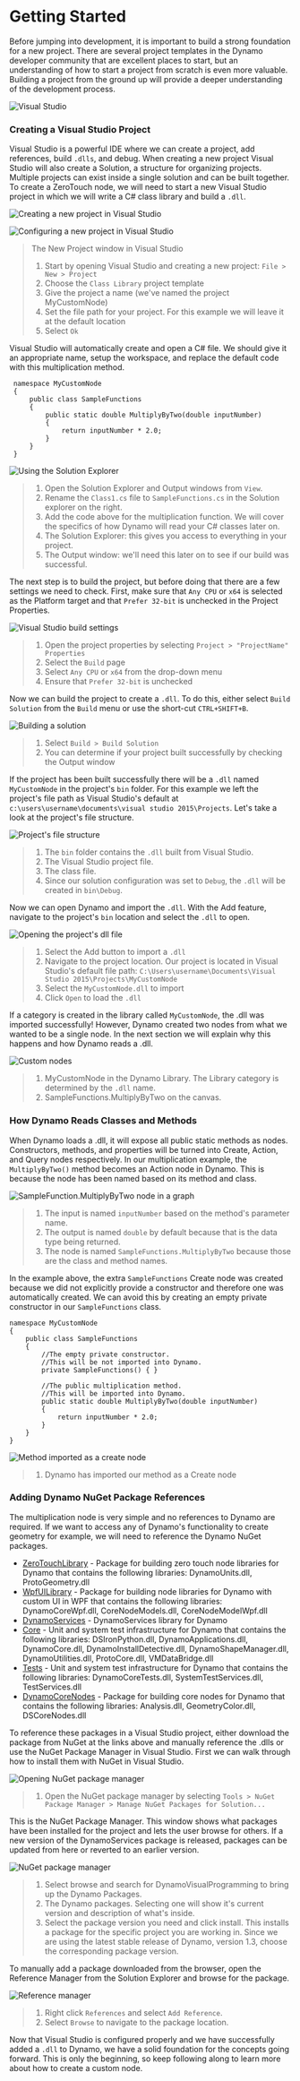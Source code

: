 # Getting Started

Before jumping into development, it is important to build a strong foundation for a new project. There are several project templates in the Dynamo developer community that are excellent places to start, but an understanding of how to start a project from scratch is even more valuable. Building a project from the ground up will provide a deeper understanding of the development process.

![Visual Studio](images/visual-studio.jpg)

### Creating a Visual Studio Project <a href="#creating-a-visual-studio-project" id="creating-a-visual-studio-project"></a>

Visual Studio is a powerful IDE where we can create a project, add references, build `.dlls`, and debug. When creating a new project Visual Studio will also create a Solution, a structure for organizing projects. Multiple projects can exist inside a single solution and can be built together. To create a ZeroTouch node, we will need to start a new Visual Studio project in which we will write a C# class library and build a `.dll`.

![Creating a new project in Visual Studio](images/vs-new-project-1.jpg)

![Configuring a new project in Visual Studio](images/vs-new-project-2.jpg)

> The New Project window in Visual Studio
>
> 1. Start by opening Visual Studio and creating a new project: `File > New > Project`
> 2. Choose the `Class Library` project template
> 3. Give the project a name (we've named the project MyCustomNode)
> 4. Set the file path for your project. For this example we will leave it at the default location
> 5. Select `Ok`

Visual Studio will automatically create and open a C# file. We should give it an appropriate name, setup the workspace, and replace the default code with this multiplication method.

```
 namespace MyCustomNode
 {
     public class SampleFunctions
     {
         public static double MultiplyByTwo(double inputNumber)
         {
             return inputNumber * 2.0;
         }
     }
 }
```

![Using the Solution Explorer](images/vs-edit-class.jpg)

> 1. Open the Solution Explorer and Output windows from `View`.
> 2. Rename the `Class1.cs` file to `SampleFunctions.cs` in the Solution explorer on the right.
> 3. Add the code above for the multiplication function. We will cover the specifics of how Dynamo will read your C# classes later on.
> 4. The Solution Explorer: this gives you access to everything in your project.
> 5. The Output window: we'll need this later on to see if our build was successful.

The next step is to build the project, but before doing that there are a few settings we need to check. First, make sure that `Any CPU` or `x64` is selected as the Platform target and that `Prefer 32-bit` is unchecked in the Project Properties.

![Visual Studio build settings](images/vs-build-settings.jpg)

> 1. Open the project properties by selecting `Project > "ProjectName" Properties`
> 2. Select the `Build` page
> 3. Select `Any CPU` or `x64` from the drop-down menu
> 4. Ensure that `Prefer 32-bit` is unchecked

Now we can build the project to create a `.dll`. To do this, either select `Build Solution` from the `Build` menu or use the short-cut `CTRL+SHIFT+B`.

![Building a solution](images/vs-build.jpg)

> 1. Select `Build > Build Solution`
> 2. You can determine if your project built successfully by checking the Output window

If the project has been built successfully there will be a `.dll` named `MyCustomNode` in the project's `bin` folder. For this example we left the project's file path as Visual Studio's default at `c:\users\username\documents\visual studio 2015\Projects`. Let's take a look at the project's file structure.

![Project's file structure](images/folder-structure.jpg)

> 1. The `bin` folder contains the `.dll` built from Visual Studio.
> 2. The Visual Studio project file.
> 3. The class file.
> 4. Since our solution configuration was set to `Debug`, the `.dll` will be created in `bin\Debug`.

Now we can open Dynamo and import the `.dll`. With the Add feature, navigate to the project's `bin` location and select the `.dll` to open.

![Opening the project's dll file](images/dyn-import-dll.jpg)

> 1. Select the Add button to import a `.dll`
> 2. Navigate to the project location. Our project is located in Visual Studio's default file path: `C:\Users\username\Documents\Visual Studio 2015\Projects\MyCustomNode`
> 3. Select the `MyCustomNode.dll` to import
> 4. Click `Open` to load the `.dll`

If a category is created in the library called `MyCustomNode`, the .dll was imported successfully! However, Dynamo created two nodes from what we wanted to be a single node. In the next section we will explain why this happens and how Dynamo reads a .dll.

![Custom nodes](images/dyn-customnode.jpg)

> 1. MyCustomNode in the Dynamo Library. The Library category is determined by the `.dll` name.
> 2. SampleFunctions.MultiplyByTwo on the canvas.

### How Dynamo Reads Classes and Methods <a href="#how-dynamo-reads-classes-and-methods" id="how-dynamo-reads-classes-and-methods"></a>

When Dynamo loads a .dll, it will expose all public static methods as nodes. Constructors, methods, and properties will be turned into Create, Action, and Query nodes respectively. In our multiplication example, the `MultiplyByTwo()` method becomes an Action node in Dynamo. This is because the node has been named based on its method and class.

![SampleFunction.MultiplyByTwo node in a graph](images/multiplybytwo.png)

> 1. The input is named `inputNumber` based on the method's parameter name.
> 2. The output is named `double` by default because that is the data type being returned.
> 3. The node is named `SampleFunctions.MultiplyByTwo` because those are the class and method names.

In the example above, the extra `SampleFunctions` Create node was created because we did not explicitly provide a constructor and therefore one was automatically created. We can avoid this by creating an empty private constructor in our `SampleFunctions` class.

```
namespace MyCustomNode
{
    public class SampleFunctions
    {
        //The empty private constructor.
        //This will be not imported into Dynamo.
        private SampleFunctions() { }

        //The public multiplication method. 
        //This will be imported into Dynamo.
        public static double MultiplyByTwo(double inputNumber)
        {
            return inputNumber * 2.0;
        }
    }
}
```

![Method imported as a create node](images/private-constructor.jpg)

> 1. Dynamo has imported our method as a Create node

### Adding Dynamo NuGet Package References <a href="#adding-dynamo-nuget-package-references" id="adding-dynamo-nuget-package-references"></a>

The multiplication node is very simple and no references to Dynamo are required. If we want to access any of Dynamo's functionality to create geometry for example, we will need to reference the Dynamo NuGet packages.

* [ZeroTouchLibrary](https://www.nuget.org/packages/DynamoVisualProgramming.ZeroTouchLibrary/2.0.0-beta3026) - Package for building zero touch node libraries for Dynamo that contains the following libraries: DynamoUnits.dll, ProtoGeometry.dll
* [WpfUILibrary](https://www.nuget.org/packages/DynamoVisualProgramming.WpfUILibrary/2.0.0-beta3026) - Package for building node libraries for Dynamo with custom UI in WPF that contains the following libraries: DynamoCoreWpf.dll, CoreNodeModels.dll, CoreNodeModelWpf.dll
* [DynamoServices](https://www.nuget.org/packages/DynamoVisualProgramming.WpfUILibrary/2.0.0-beta3026) - DynamoServices library for Dynamo
* [Core](https://www.nuget.org/packages/DynamoVisualProgramming.Core/2.0.0-beta3026) - Unit and system test infrastructure for Dynamo that contains the following libraries: DSIronPython.dll, DynamoApplications.dll, DynamoCore.dll, DynamoInstallDetective.dll, DynamoShapeManager.dll, DynamoUtilities.dll, ProtoCore.dll, VMDataBridge.dll
* [Tests](https://www.nuget.org/packages/DynamoVisualProgramming.Tests/2.0.0-beta3026) - Unit and system test infrastructure for Dynamo that contains the following libraries: DynamoCoreTests.dll, SystemTestServices.dll, TestServices.dll
* [DynamoCoreNodes](https://www.nuget.org/packages/DynamoVisualProgramming.DynamoCoreNodes/2.0.0-beta3026) - Package for building core nodes for Dynamo that contains the following libraries: Analysis.dll, GeometryColor.dll, DSCoreNodes.dll

To reference these packages in a Visual Studio project, either download the package from NuGet at the links above and manually reference the .dlls or use the NuGet Package Manager in Visual Studio. First we can walk through how to install them with NuGet in Visual Studio.

![Opening NuGet package manager](images/vs-nuget-package-manager2.jpg)

> 1. Open the NuGet package manager by selecting `Tools > NuGet Package Manager > Manage NuGet Packages for Solution...`

This is the NuGet Package Manager. This window shows what packages have been installed for the project and lets the user browse for others. If a new version of the DynamoServices package is released, packages can be updated from here or reverted to an earlier version.

![NuGet package manager](images/vs-nuget-package-manager.jpg)

> 1. Select browse and search for DynamoVisualProgramming to bring up the Dynamo Packages.
> 2. The Dynamo packages. Selecting one will show it's current version and description of what's inside.
> 3. Select the package version you need and click install. This installs a package for the specific project you are working in. Since we are using the latest stable release of Dynamo, version 1.3, choose the corresponding package version.

To manually add a package downloaded from the browser, open the Reference Manager from the Solution Explorer and browse for the package.

![Reference manager](images/vs-manual-dynamo-package.jpg)

> 1. Right click `References` and select `Add Reference`.
> 2. Select `Browse` to navigate to the package location.

Now that Visual Studio is configured properly and we have successfully added a `.dll` to Dynamo, we have a solid foundation for the concepts going forward. This is only the beginning, so keep following along to learn more about how to create a custom node.
